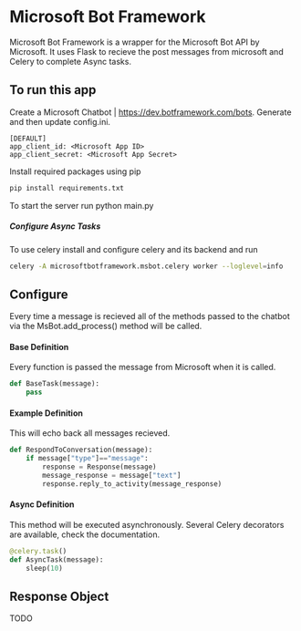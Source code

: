 # Microsoft Bot Framework
Microsoft Bot Framework is a wrapper for the Microsoft Bot API by Microsoft. It uses Flask to recieve the post messages from microsoft and Celery to complete Async tasks.

## To run this app
Create a Microsoft Chatbot | https://dev.botframework.com/bots. Generate <Microsoft App ID> and <Microsoft App Secret> then update config.ini.
```
[DEFAULT]
app_client_id: <Microsoft App ID>
app_client_secret: <Microsoft App Secret>
```
Install required packages using pip
```sh
pip install requirements.txt
```
To start the server run python main.py
##### Configure Async Tasks
To use celery install and configure celery and its backend and run
```sh
celery -A microsoftbotframework.msbot.celery worker --loglevel=info
```
    
## Configure
Every time a message is recieved all of the methods passed to the chatbot via the MsBot.add_process() method will be called.
#### Base Definition
Every function is passed the message from Microsoft when it is called.
```python
def BaseTask(message):
    pass
```
#### Example Definition
This will echo back all messages recieved.
```python
def RespondToConversation(message):
    if message["type"]=="message":
        response = Response(message)
        message_response = message["text"]
        response.reply_to_activity(message_response)
```
#### Async Definition
This method will be executed asynchronously. Several Celery decorators are available, check the documentation.
```python
@celery.task()
def AsyncTask(message):
    sleep(10)
```
## Response Object
TODO